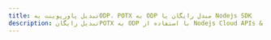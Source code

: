 ---title: تبدیل پاورپوینت بهODP، POTX به ODP مبدل رایگان یا Nodejs SDKdescription: تبدیل رایگانPOTX به ODP با استفاده از Nodejs Cloud APIs & SDK. همچنین اسناد Microsoft PowerPoint را در Cloud ایجاد، ویرایش و رندر کنید.---